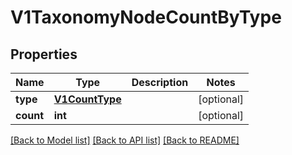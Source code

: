 # V1TaxonomyNodeCountByType


## Properties
Name | Type | Description | Notes
------------ | ------------- | ------------- | -------------
**type** | [**V1CountType**](V1CountType.md) |  | [optional] 
**count** | **int** |  | [optional] 

[[Back to Model list]](../README.md#documentation-for-models) [[Back to API list]](../README.md#documentation-for-api-endpoints) [[Back to README]](../README.md)



